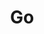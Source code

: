 ---
title: "Go"
description: ""
slug: "go"
image: "go.jpeg"
style:
    background: "#2a9d8f"
    color: "#fff"
---